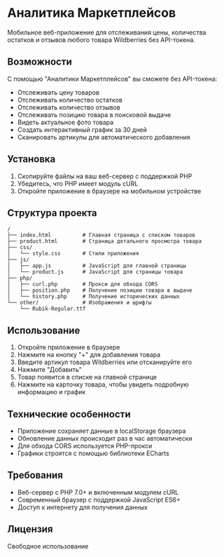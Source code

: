 # Аналитика Маркетплейсов

Мобильное веб-приложение для отслеживания цены, количества остатков и отзывов любого товара Wildberries без API-токена.

## Возможности

С помощью "Аналитики Маркетплейсов" вы сможете без API-токена:
- Отслеживать цену товаров
- Отслеживать количество остатков
- Отслеживать количество отзывов
- Отслеживать позицию товара в поисковой выдаче
- Видеть актуальное фото товара
- Создать интерактивный график за 30 дней
- Сканировать артикулы для автоматического добавления

## Установка

1. Скопируйте файлы на ваш веб-сервер с поддержкой PHP
2. Убедитесь, что PHP имеет модуль cURL
3. Откройте приложение в браузере на мобильном устройстве

## Структура проекта

```
/
├── index.html          # Главная страница с списком товаров
├── product.html        # Страница детального просмотра товара
├── css/
│   └── style.css       # Стили приложения
├── js/
│   ├── app.js          # JavaScript для главной страницы
│   └── product.js      # JavaScript для страницы товара
├── php/
│   ├── curl.php        # Прокси для обхода CORS
│   ├── position.php    # Получение позиции товара в выдаче
│   └── history.php     # Получение исторических данных
└── other/              # Изображения и шрифты
    └── Rubik-Regular.ttf
```

## Использование

1. Откройте приложение в браузере
2. Нажмите на кнопку "+" для добавления товара
3. Введите артикул товара Wildberries или отсканируйте его
4. Нажмите "Добавить"
5. Товар появится в списке на главной странице
6. Нажмите на карточку товара, чтобы увидеть подробную информацию и график

## Технические особенности

- Приложение сохраняет данные в localStorage браузера
- Обновление данных происходит раз в час автоматически
- Для обхода CORS используется PHP-прокси
- Графики строятся с помощью библиотеки ECharts

## Требования

- Веб-сервер с PHP 7.0+ и включенным модулем cURL
- Современный браузер с поддержкой JavaScript ES6+
- Доступ к интернету для получения данных

## Лицензия

Свободное использование 